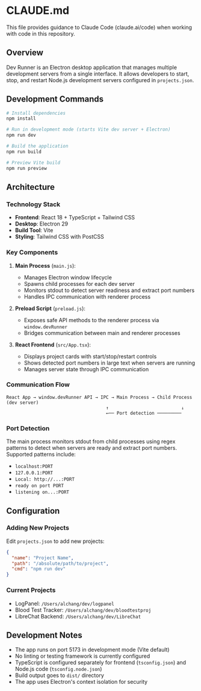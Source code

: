 # CLAUDE.md

This file provides guidance to Claude Code (claude.ai/code) when working with code in this repository.

## Overview

Dev Runner is an Electron desktop application that manages multiple development servers from a single interface. It allows developers to start, stop, and restart Node.js development servers configured in `projects.json`.

## Development Commands

```bash
# Install dependencies
npm install

# Run in development mode (starts Vite dev server + Electron)
npm run dev

# Build the application
npm run build

# Preview Vite build
npm run preview
```

## Architecture

### Technology Stack
- **Frontend**: React 18 + TypeScript + Tailwind CSS
- **Desktop**: Electron 29
- **Build Tool**: Vite
- **Styling**: Tailwind CSS with PostCSS

### Key Components

1. **Main Process** (`main.js`):
   - Manages Electron window lifecycle
   - Spawns child processes for each dev server
   - Monitors stdout to detect server readiness and extract port numbers
   - Handles IPC communication with renderer process

2. **Preload Script** (`preload.js`):
   - Exposes safe API methods to the renderer process via `window.devRunner`
   - Bridges communication between main and renderer processes

3. **React Frontend** (`src/App.tsx`):
   - Displays project cards with start/stop/restart controls
   - Shows detected port numbers in large text when servers are running
   - Manages server state through IPC communication

### Communication Flow

```
React App → window.devRunner API → IPC → Main Process → Child Process (dev server)
                                     ↑                           ↓
                                     ←── Port detection ─────────
```

### Port Detection

The main process monitors stdout from child processes using regex patterns to detect when servers are ready and extract port numbers. Supported patterns include:
- `localhost:PORT`
- `127.0.0.1:PORT`
- `Local: http://...:PORT`
- `ready on port PORT`
- `listening on...:PORT`

## Configuration

### Adding New Projects

Edit `projects.json` to add new projects:

```json
{
  "name": "Project Name",
  "path": "/absolute/path/to/project",
  "cmd": "npm run dev"
}
```

### Current Projects
- LogPanel: `/Users/alchang/dev/logpanel`
- Blood Test Tracker: `/Users/alchang/dev/bloodtestproj`
- LibreChat Backend: `/Users/alchang/dev/LibreChat`

## Development Notes

- The app runs on port 5173 in development mode (Vite default)
- No linting or testing framework is currently configured
- TypeScript is configured separately for frontend (`tsconfig.json`) and Node.js code (`tsconfig.node.json`)
- Build output goes to `dist/` directory
- The app uses Electron's context isolation for security